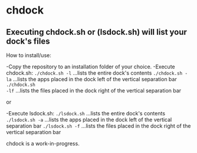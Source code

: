 # chdock
## Executing chdock.sh or (lsdock.sh) will list your dock's files

How to install/use:

-Copy the repository to an installation folder of your choice.
-Execute chdock.sh:
<code>./chdock.sh -l</code> 
...lists the entire dock's contents
<code>./chdock.sh -la</code>
...lists the apps placed in the dock left of the vertical separation bar
<code>./chdock.sh -lf</code>
...lists the files placed in the dock right of the vertical separation bar

or

-Execute lsdock.sh:
<code>./lsdock.sh</code>
...lists the entire dock's contents
<code>./lsdock.sh -a</code>
...lists the apps placed in the dock left of the vertical separation bar
<code>./lsdock.sh -f</code>
...lists the files placed in the dock right of the vertical separation bar

chdock is a work-in-progress.
